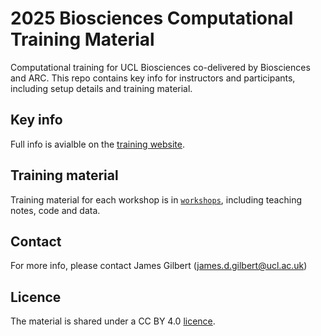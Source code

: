 # 2025 Biosciences Computational Training Material
Computational training for UCL Biosciences co-delivered by Biosciences and ARC. This repo contains key info for instructors and participants, including setup details and training material.

## Key info
Full info is avialble on the [training website](https://ucl-biosciences.github.io/2025-11-03-Biosciences/).

## Training material
Training material for each workshop is in [`workshops`](https://github.com/UCL-Biosciences/2025_Computational_Training_Material/tree/main/workshops), including teaching notes, code and data.

## Contact
For more info, please contact James Gilbert (james.d.gilbert@ucl.ac.uk)

## Licence
The material is shared under a CC BY 4.0 [licence](https://github.com/UCL-Biosciences/2025_Computational_Training_Material/blob/main/LICENCE.md).
